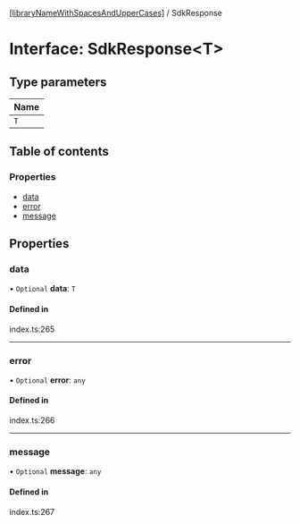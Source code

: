 [[libraryNameWithSpacesAndUpperCases]](../README.md) / SdkResponse

# Interface: SdkResponse<T\>

## Type parameters

| Name |
| :------ |
| `T` |

## Table of contents

### Properties

- [data](SdkResponse.md#data)
- [error](SdkResponse.md#error)
- [message](SdkResponse.md#message)

## Properties

### data

• `Optional` **data**: `T`

#### Defined in

index.ts:265

___

### error

• `Optional` **error**: `any`

#### Defined in

index.ts:266

___

### message

• `Optional` **message**: `any`

#### Defined in

index.ts:267
